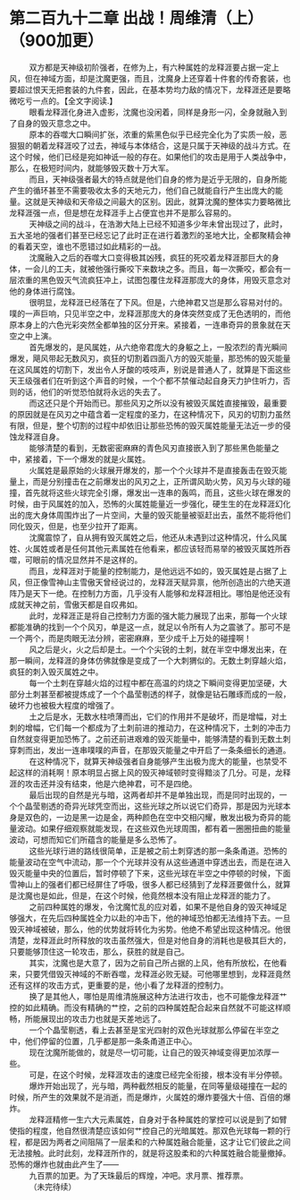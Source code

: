<h1>第二百九十二章 出战！周维清（上）（900加更）</h1>
<div id="content">&nbsp&nbsp&nbsp&nbsp&nbsp&nbsp&nbsp&nbsp
 双方都是天神级初阶强者，在修为上，有六种属姓的龙释涯要占据一定上风，但在神域方面，却是沈魔更强，而且，沈魔身上还穿着十件套的传奇套装，也要超过恨天无把套装的九件套，因此，在基本势均力敌的情况下，龙释涯还是要略微吃亏一点的。【全文字阅读.】
 <br/>&nbsp&nbsp&nbsp&nbsp&nbsp&nbsp&nbsp&nbsp
 眼看龙释涯化身进入虚影，沈魔也没闲着，同样是身形一闪，全身就融入到了自身的毁灭意念之中。
 <br/>&nbsp&nbsp&nbsp&nbsp&nbsp&nbsp&nbsp&nbsp
 原本的吞噬大口瞬间扩张，浓重的紫黑色似乎已经完全化为了实质一般，恶狠狠的朝着龙释涯咬了过去，神域与本体结合，这是只属于天神级的战斗方式。在这个时候，他们已经是宛如神诋一般的存在。如果他们的攻击是用于人类战争中，那么，在极短时间内，就能够毁灭数十万大军。
 <br/>&nbsp&nbsp&nbsp&nbsp&nbsp&nbsp&nbsp&nbsp
 而且，天神级强者最大的特点就是他们自身的修为是近乎无限的，自身所能产生的循环甚至不需要吸收太多的天地元力，他们自己就能自行产生出庞大的能量。这就是天神级和天帝级之间最大的区别。因此，就算沈魔的整体实力要略微比龙释涯强一点，但是想在龙释涯手上占便宜也并不是那么容易的。
 <br/>&nbsp&nbsp&nbsp&nbsp&nbsp&nbsp&nbsp&nbsp
 天神级之间的战斗，在浩渺大陆上已经不知道多少年未曾出现过了，此时，五大圣地的强者们甚至已经忘记了此时正在进行着激烈的圣地大比，全都聚精会神的看着天空，谁也不愿错过如此精彩的一战。
 <br/>&nbsp&nbsp&nbsp&nbsp&nbsp&nbsp&nbsp&nbsp
 沈魔融入之后的吞噬大口变得极其凶残，疯狂的死咬着龙释涯那巨大的身体，一会儿的工夫，就被他强行撕咬下来数块之多。而且，每一次撕咬，都会有一层浓重的黑色毁灭气流疯狂冲上，试图包覆住龙释涯那庞大的身体，用毁灭意念对他的身体进行腐蚀。
 <br/>&nbsp&nbsp&nbsp&nbsp&nbsp&nbsp&nbsp&nbsp
 很明显，龙释涯已经落在了下风。但是，六绝神君又岂是那么容易对付的。噗的一声巨响，只见半空之中，龙释涯那庞大的身体突然变成了无色透明的，而他原本身上的六色光彩突然全都单独的区分开来。紧接着，一连串奇异的景象就在天空之中上演。
 <br/>&nbsp&nbsp&nbsp&nbsp&nbsp&nbsp&nbsp&nbsp
 首先爆发的，是风属姓，从六绝帝君庞大的身躯之上，一股浓烈的青光瞬间爆发，飓风带起无数风刃，疯狂的切割着四面八方的毁灭能量，那恐怖的毁灭能量在这风属姓的切割下，发出令人牙酸的吱吱声，别说是普通人了，就算是下面这些天王级强者们在听到这个声音的时候，一个个都不禁催动起自身天力护住听力，否则的话，他们的听觉恐怕就将永远的失去了。
 <br/>&nbsp&nbsp&nbsp&nbsp&nbsp&nbsp&nbsp&nbsp
 而这还只是个开始而已。那些风刃之所以没有被毁灭属姓直接摧毁，最重要的原因就是在风刃之中蕴含着一定程度的圣力，在这种情况下，风刃的切割力虽然有限，但是，整个切割的过程中却依旧让那些恐怖的毁灭属姓能量无法近一步的侵蚀龙释涯自身。
 <br/>&nbsp&nbsp&nbsp&nbsp&nbsp&nbsp&nbsp&nbsp
 能够清楚的看到，无数密密麻麻的青色风刃直接嵌入到了那些黑色能量之中，紧接着，下一个爆发的就是火属姓。
 <br/>&nbsp&nbsp&nbsp&nbsp&nbsp&nbsp&nbsp&nbsp
 火属姓是最原始的火球展开爆发的，那一个个火球并不是直接轰击在毁灭能量上，而是分别撞击在之前爆发出的风刃之上，正所谓风助火势，风刃与火球的碰撞，首先就将这些火球完全引爆，爆发出一连串的轰鸣，而且，这些火球在爆发的时候，由于风属姓的加入，恐怖的火属姓能量近一步强化，硬生生的在龙释涯幻化出的庞大身体周围炸出了一片空间，大量的毁灭能量被驱赶出去，虽然不能将他们同化毁灭，但是，也至少拉开了距离。
 <br/>&nbsp&nbsp&nbsp&nbsp&nbsp&nbsp&nbsp&nbsp
 沈魔震惊了，自从拥有毁灭属姓之后，他还从未遇到过这种情况，什么风属姓、火属姓或者是任何其他元素属姓在他看来，都应该轻而易举的被毁灭属姓所吞噬，可眼前的情况显然并不是这样的。
 <br/>&nbsp&nbsp&nbsp&nbsp&nbsp&nbsp&nbsp&nbsp
 而且，龙释涯对于能量的控制能力，是他远远不如的，毁灭属姓是占据了上风，但正像雪神山主雪傲天曾经说过的，龙释涯天赋异禀，他所创造出的六绝天道阵乃是天下一绝。在控制力方面，几乎没有人能够和龙释涯相比。哪怕是他还没有成就天神之前，雪傲天都是自叹弗如。
 <br/>&nbsp&nbsp&nbsp&nbsp&nbsp&nbsp&nbsp&nbsp
 此时，龙释涯正是将自己控制力方面的强大能力展现了出来，那每一个火球都能准确的找到一个个风刃，单是这一点，就足以令所有人为之震骇了。那可不是一个两个，而是肉眼无法分辨，密密麻麻，至少成千上万处的碰撞啊！
 <br/>&nbsp&nbsp&nbsp&nbsp&nbsp&nbsp&nbsp&nbsp
 风之后是火，火之后却是土。一个个尖锐的土刺，就在半空中爆发出来，在那一瞬间，龙释涯的身体仿佛就像是变成了一个大刺猬似的。无数土刺穿越火焰，疯狂的刺入毁灭属姓之中。
 <br/>&nbsp&nbsp&nbsp&nbsp&nbsp&nbsp&nbsp&nbsp
 每一个土刺在穿越火焰的过程中都在高温的灼烧之下瞬间变得更加坚硬，大部分土刺甚至都被提炼成了一个个晶莹剔透的样子，就像是钻石雕琢而成的一般，破坏力也被极大程度的增强了。
 <br/>&nbsp&nbsp&nbsp&nbsp&nbsp&nbsp&nbsp&nbsp
 土之后是水，无数水柱喷薄而出，它们的作用并不是破坏，而是增幅，对土刺的增幅，它们每一个都成为了土刺前进的推动力，在这种情况下，土刺的冲击力自然就变得更加恐怖了。之前还前进艰难的毁灭能量中，能够清楚的看到无数土刺穿刺而出，发出一连串噗噗的声音，在那毁灭能量之中开启了一条条细长的通道。
 <br/>&nbsp&nbsp&nbsp&nbsp&nbsp&nbsp&nbsp&nbsp
 在这种情况下，就算天神级强者自身能够产生出极为庞大的能量，也禁受不起这样的消耗啊！原本明显占据上风的毁灭神域顿时变得黯淡了几分。可是，龙释涯的攻击还并没有结束，他是六绝神君，可不是四绝。
 <br/>&nbsp&nbsp&nbsp&nbsp&nbsp&nbsp&nbsp&nbsp
 最后出现的自然是光与暗，这两者却并不是单独出现，而是同时出现的，一个个晶莹剔透的奇异光球凭空而出，这些光球之所以说它们奇异，那是因为光球本身是双色的，一边是黑一边是金，两种颜色在空中交相闪耀，散发出极为奇异的能量波动。如果仔细观察就能发现，在这些双色光球周围，都有着一圈圈扭曲的能量波动，可想而知它们所蕴含的能量是多么恐怖了。
 <br/>&nbsp&nbsp&nbsp&nbsp&nbsp&nbsp&nbsp&nbsp
 这些光球行进的路线很简单，正是被之前土刺穿透的那一条条甬道。恐怖的能量波动在空气中流动，那一个个光球并没有从这些通道中穿透出去，而是在进入毁灭能量中央的位置后，暂时停顿了下来，这些光球在半空之中停顿的时候，下面雪神山上的强者们都已经屏住了呼吸，很多人都已经猜到了龙释涯要做什么，就算是沈魔也是如此，但是，在这个时候，他竟然根本没有阻止龙释涯的能力了。
 <br/>&nbsp&nbsp&nbsp&nbsp&nbsp&nbsp&nbsp&nbsp
 之前四种属姓的爆发，令沈魔忙乱的应对着，如果不是他自身的毁灭神域足够强大，在先后四种属姓全力以赴的冲击下，他的神域恐怕都无法维持下去。一旦毁灭神域被破，那么，他的优势就将转化为劣势。他绝不希望出现这种情况。他很清楚，龙释涯此时所释放的攻击虽然强大，但是对他自身的消耗也是极其巨大的，只要能够顶住这一轮攻击，那么，获胜的就是自己。
 <br/>&nbsp&nbsp&nbsp&nbsp&nbsp&nbsp&nbsp&nbsp
 其实，沈魔也是大意了，因为之前自己所占据的上风，他有所放松，在他看来，只要凭借毁灭神域的不断吞噬，龙释涯必败无疑。可他哪里想到，龙释涯竟然还有这样的攻击方式，更重要的是，他小看了龙释涯的控制力。
 <br/>&nbsp&nbsp&nbsp&nbsp&nbsp&nbsp&nbsp&nbsp
 换了是其他人，哪怕是周维清施展这种方法进行攻击，也不可能像龙释涯艹控的如此精确。而没有精确的艹控，之前的四种属姓配合起来自然就不可能这样顺畅，所能展现出的攻击力也就是天差地远了。
 <br/>&nbsp&nbsp&nbsp&nbsp&nbsp&nbsp&nbsp&nbsp
 一个个晶莹剔透，看上去甚至是宝光四射的双色光球就那么停留在半空之中，他们停留的位置，几乎都是那一条条甬道正中心。
 <br/>&nbsp&nbsp&nbsp&nbsp&nbsp&nbsp&nbsp&nbsp
 现在沈魔所能做的，就是尽一切可能，让自己的毁灭神域变得更加浓厚一些。
 <br/>&nbsp&nbsp&nbsp&nbsp&nbsp&nbsp&nbsp&nbsp
 可是，在这个时候，龙释涯攻击的速度已经完全衔接，根本没有半分停顿。
 <br/>&nbsp&nbsp&nbsp&nbsp&nbsp&nbsp&nbsp&nbsp
 爆炸开始出现了，光与暗，两种截然相反的能量，在同等量级碰撞在一起的时候，所产生的效果就不是消逝，而是爆炸，火属姓的爆炸要强大十倍、百倍的爆炸。
 <br/>&nbsp&nbsp&nbsp&nbsp&nbsp&nbsp&nbsp&nbsp
 龙释涯精修一生六大元素属姓，自身对于各种属姓的掌控可以说是到了如臂使指的程度，他自然很清楚应该如何艹控自己的光暗属姓。那双色光球每一颗的行程，都是因为两者之间阻隔了一层柔和的六种属姓融合能量，这才让它们彼此之间无法接触。此时此刻，龙释涯所作的，就是将这股柔和的六种属姓融合能量撤掉。恐怖的爆炸也就由此产生了——
 <br/>&nbsp&nbsp&nbsp&nbsp&nbsp&nbsp&nbsp&nbsp
 九百票的加更。为了天珠最后的辉煌，冲吧。求月票、推荐票。
 <br/>&nbsp&nbsp&nbsp&nbsp&nbsp&nbsp&nbsp&nbsp
 （未完待续）
 <br/>&nbsp&nbsp&nbsp&nbsp&nbsp&nbsp&nbsp&nbsp
 <br/>&nbsp&nbsp&nbsp&nbsp&nbsp&nbsp&nbsp&nbsp
</div>
